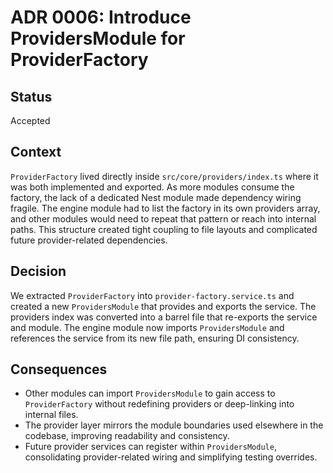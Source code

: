 # ADR 0006: Introduce ProvidersModule for ProviderFactory

## Status

Accepted

## Context

`ProviderFactory` lived directly inside `src/core/providers/index.ts` where it
was both implemented and exported. As more modules consume the factory, the lack
of a dedicated Nest module made dependency wiring fragile. The engine module had
to list the factory in its own providers array, and other modules would need to
repeat that pattern or reach into internal paths. This structure created tight
coupling to file layouts and complicated future provider-related dependencies.

## Decision

We extracted `ProviderFactory` into `provider-factory.service.ts` and created a
new `ProvidersModule` that provides and exports the service. The providers index
was converted into a barrel file that re-exports the service and module. The
engine module now imports `ProvidersModule` and references the service from its
new file path, ensuring DI consistency.

## Consequences

- Other modules can import `ProvidersModule` to gain access to `ProviderFactory`
  without redefining providers or deep-linking into internal files.
- The provider layer mirrors the module boundaries used elsewhere in the codebase,
  improving readability and consistency.
- Future provider services can register within `ProvidersModule`, consolidating
  provider-related wiring and simplifying testing overrides.
